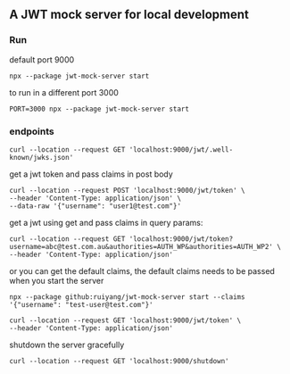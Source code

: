 ## A JWT mock server for local development

### Run

default port 9000
```shell
npx --package jwt-mock-server start
```

to run in a different port 3000
```shell
PORT=3000 npx --package jwt-mock-server start
```

### endpoints

```shell
curl --location --request GET 'localhost:9000/jwt/.well-known/jwks.json'
```

get a jwt token and pass claims in post body
```shell
curl --location --request POST 'localhost:9000/jwt/token' \
--header 'Content-Type: application/json' \
--data-raw '{"username": "user1@test.com"}'
```

get a jwt using get and pass claims in query params:
```shell
curl --location --request GET 'localhost:9000/jwt/token?username=abc@test.com.au&authorities=AUTH_WP&authorities=AUTH_WP2' \
--header 'Content-Type: application/json'
```

or you can get the default claims, the default claims needs to be passed when you start the server

```shell
npx --package github:ruiyang/jwt-mock-server start --claims '{"username": "test-user@test.com"}'

curl --location --request GET 'localhost:9000/jwt/token' \
--header 'Content-Type: application/json'
```


shutdown the server gracefully
```shell
curl --location --request GET 'localhost:9000/shutdown'
```
